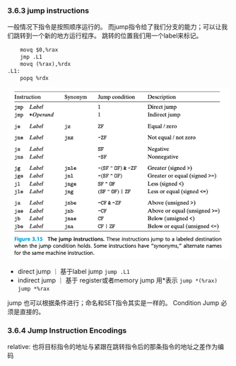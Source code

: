 ### 3.6.3 jump instructions
一般情况下指令是按照顺序运行的。
而jump指令给了我们分支的能力；可以让我们跳转到一个新的地方运行程序。
跳转的位置我们用一个label来标记。

```assembly
    movq $0,%rax
    jmp .L1
    movq (%rax),%rdx
.L1:
    popq %rdx
```
![](2022-01-07-11-50-20.png)

* direct jump ｜ 基于label jump
`jump .L1`
* indirect jump ｜ 基于 register或者memory jump 用*表示
`jump *(%rax) jump *%rax`

jump 也可以根据条件进行；命名和SET指令其实是一样的。
Condition Jump 必须是直接的。

### 3.6.4 Jump Instruction Encodings
relative: 也将目标指令的地址与紧跟在跳转指令后的那条指令的地址之差作为编码